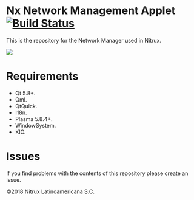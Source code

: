 # Nx Network Management Applet [![Build Status](https://travis-ci.org/nx-desktop/nx-networkmanagement-applet.svg?branch=master)](https://travis-ci.org/nx-desktop/nx-networkmanagement-applet)

This is the repository for the Network Manager used in Nitrux.

![](https://i.imgur.com/NdmVw4x.png)

# Requirements
- Qt 5.8+.
- Qml.
- QtQuick.
- I18n.
- Plasma 5.8.4+.
- WindowSystem.
- KIO.

# Issues
If you find problems with the contents of this repository please create an issue.

©2018 Nitrux Latinoamericana S.C.
